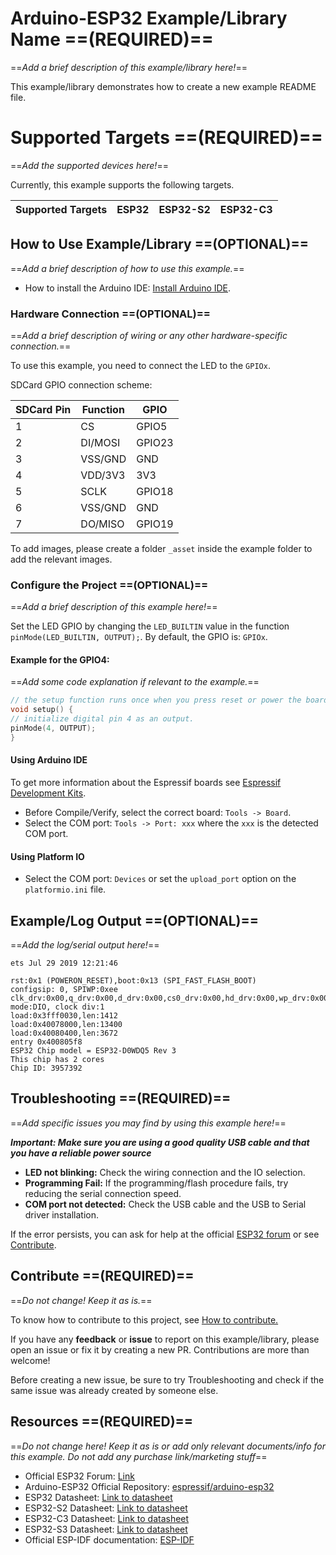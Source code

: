 # Arduino-ESP32 Example/Library Name ==(REQUIRED)==

==*Add a brief description of this example/library here!*==

This example/library demonstrates how to create a new example README file.

# Supported Targets ==(REQUIRED)==

==*Add the supported devices here!*==

Currently, this example supports the following targets.

| Supported Targets | ESP32 | ESP32-S2 | ESP32-C3 |
| ----------------- | ----- | -------- | -------- |

## How to Use Example/Library ==(OPTIONAL)==

==*Add a brief description of how to use this example.*==

* How to install the Arduino IDE: [Install Arduino IDE](https://github.com/francisduvivier/arduino-esp32-fri3d/tree/master/docs/arduino-ide).

### Hardware Connection ==(OPTIONAL)==

==*Add a brief description of wiring or any other hardware-specific connection.*==

To use this example, you need to connect the LED to the `GPIOx`.

SDCard GPIO connection scheme:

| SDCard Pin  | Function | GPIO   |
| ----------- | -------- | ------ |
| 1           | CS       | GPIO5  |
| 2           | DI/MOSI  | GPIO23 |
| 3           | VSS/GND  | GND    |
| 4           | VDD/3V3  | 3V3    |
| 5           | SCLK     | GPIO18 |
| 6           | VSS/GND  | GND    |
| 7           | DO/MISO  | GPIO19 |

To add images, please create a folder `_asset` inside the example folder to add the relevant images.

### Configure the Project ==(OPTIONAL)==

==*Add a brief description of this example here!*==

Set the LED GPIO by changing the `LED_BUILTIN` value in the function `pinMode(LED_BUILTIN, OUTPUT);`. By default, the GPIO is: `GPIOx`.

#### Example for the GPIO4:

==*Add some code explanation if relevant to the example.*==

```cpp
// the setup function runs once when you press reset or power the board
void setup() {
// initialize digital pin 4 as an output.
pinMode(4, OUTPUT);
}
```

#### Using Arduino IDE

To get more information about the Espressif boards see [Espressif Development Kits](https://www.espressif.com/en/products/devkits).

* Before Compile/Verify, select the correct board: `Tools -> Board`.
* Select the COM port: `Tools -> Port: xxx` where the `xxx` is the detected COM port.

#### Using Platform IO

* Select the COM port: `Devices` or set the `upload_port` option on the `platformio.ini` file.

## Example/Log Output ==(OPTIONAL)==

==*Add the log/serial output here!*==

```
ets Jul 29 2019 12:21:46

rst:0x1 (POWERON_RESET),boot:0x13 (SPI_FAST_FLASH_BOOT)
configsip: 0, SPIWP:0xee
clk_drv:0x00,q_drv:0x00,d_drv:0x00,cs0_drv:0x00,hd_drv:0x00,wp_drv:0x00
mode:DIO, clock div:1
load:0x3fff0030,len:1412
load:0x40078000,len:13400
load:0x40080400,len:3672
entry 0x400805f8
ESP32 Chip model = ESP32-D0WDQ5 Rev 3
This chip has 2 cores
Chip ID: 3957392
```

## Troubleshooting ==(REQUIRED)==

==*Add specific issues you may find by using this example here!*==

***Important: Make sure you are using a good quality USB cable and that you have a reliable power source***

* **LED not blinking:** Check the wiring connection and the IO selection.
* **Programming Fail:** If the programming/flash procedure fails, try reducing the serial connection speed.
* **COM port not detected:** Check the USB cable and the USB to Serial driver installation.

If the error persists, you can ask for help at the official [ESP32 forum](https://esp32.com) or see [Contribute](#contribute).

## Contribute ==(REQUIRED)==

==*Do not change! Keep it as is.*==

To know how to contribute to this project, see [How to contribute.](https://github.com/francisduvivier/arduino-esp32-fri3d/blob/master/CONTRIBUTING.rst)

If you have any **feedback** or **issue** to report on this example/library, please open an issue or fix it by creating a new PR. Contributions are more than welcome!

Before creating a new issue, be sure to try Troubleshooting and check if the same issue was already created by someone else.

## Resources ==(REQUIRED)==

==*Do not change here! Keep it as is or add only relevant documents/info for this example. Do not add any purchase link/marketing stuff*==

* Official ESP32 Forum: [Link](https://esp32.com)
* Arduino-ESP32 Official Repository: [espressif/arduino-esp32](https://github.com/espressif/arduino-esp32)
* ESP32 Datasheet: [Link to datasheet](https://www.espressif.com/sites/default/files/documentation/esp32_datasheet_en.pdf)
* ESP32-S2 Datasheet: [Link to datasheet](https://www.espressif.com/sites/default/files/documentation/esp32-s2_datasheet_en.pdf)
* ESP32-C3 Datasheet: [Link to datasheet](https://www.espressif.com/sites/default/files/documentation/esp32-c3_datasheet_en.pdf)
* ESP32-S3 Datasheet: [Link to datasheet](https://www.espressif.com/sites/default/files/documentation/esp32-s3_datasheet_en.pdf)
* Official ESP-IDF documentation: [ESP-IDF](https://idf.espressif.com)
